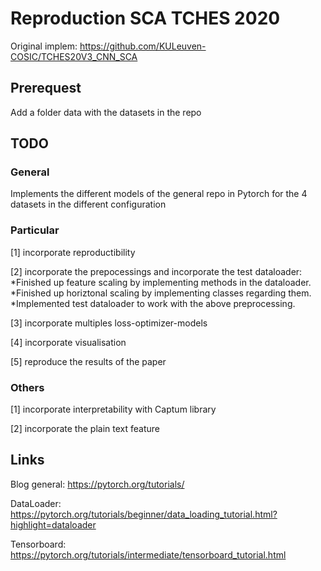# Reproduction SCA TCHES 2020

Original implem: https://github.com/KULeuven-COSIC/TCHES20V3_CNN_SCA

## Prerequest

Add a folder data with the datasets in the repo

## TODO

### General

Implements the different models of the general repo in Pytorch for the 4 datasets in the different configuration

### Particular

[1] incorporate reproductibility

[2] incorporate the prepocessings and incorporate the test dataloader: <br>
    *Finished up feature scaling by implementing methods in the dataloader. <br>
    *Finished up horiztonal scaling by implementing classes regarding them. <br>
    *Implemented test dataloader to work with the above preprocessing.

[3] incorporate multiples loss-optimizer-models

[4] incorporate visualisation

[5] reproduce the results of the paper

### Others

[1] incorporate interpretability with Captum library

[2] incorporate the plain text feature


## Links

Blog general: https://pytorch.org/tutorials/

DataLoader: https://pytorch.org/tutorials/beginner/data_loading_tutorial.html?highlight=dataloader

Tensorboard: https://pytorch.org/tutorials/intermediate/tensorboard_tutorial.html

